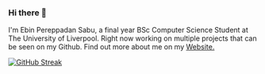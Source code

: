 ### Hi there 👋

I'm Ebin Pereppadan Sabu, a final year BSc Computer Science Student at The University of Liverpool.
Right now working on multiple projects that can be seen on my Github. Find out more about me on my [Website.](https://ebinsabu.com/)

[![GitHub Streak](http://github-readme-streak-stats.herokuapp.com?user=ebin-sabu&theme=onedark&date_format=M%20j%5B%2C%20Y%5D&mode=weekly)](https://git.io/streak-stats)

<!--
**ebin-sabu/ebin-sabu** is a ✨ _special_ ✨ repository because its `README.md` (this file) appears on your GitHub profile.

Here are some ideas to get you started:

- 🔭 I’m currently working on ...
- 🌱 I’m currently learning ...
- 👯 I’m looking to collaborate on ...
- 🤔 I’m looking for help with ...
- 💬 Ask me about ...
- 📫 How to reach me: ...
- 😄 Pronouns: ...
- ⚡ Fun fact: ...
-->
